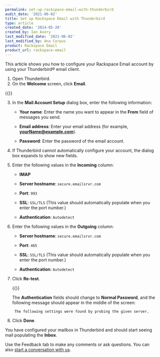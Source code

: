 ```yaml
---
permalink: set-up-rackspace-email-with-thunderbird
audit_date: '2021-06-02'
title: Set up Rackspace Email with Thunderbird
type: article
created_date: '2014-05-20'
created_by: Ian Avery
last_modified_date: '2021-06-02'
last_modified_by: Ana Corpus
product: Rackspace Email
product_url: rackspace-email
---
```


This article shows you how to configure your Rackspace Email account by using
your Thunderbird&reg; email client.

1. Open Thunderbird.
2. On the **Welcome** screen, click **Email**.

{{<image src="thunderbird-create-account.png" alt="" title="">}}

3. In the **Mail Account Setup** dialog box, enter the following information: 

    - **Your name**: Enter the name you want to appear in the **From** field of messages you send. 

    - **Email address**: Enter your email address (for example, **yourName@example.com**). 

    - **Password**: Enter the password of the email account. 

4. If Thunderbird cannot automatically configure your account, the dialog box expands to show new fields.
5. Enter the following values in the **Incoming** column: 

    - **IMAP** 

    - **Server hostname**: `secure.emailsrvr.com`

    - **Port**: `993` 

    - **SSL**: `SSL/TLS` (This value should automatically populate when you enter the port number.) 

    - **Authentication**: `Autodetect` 

6. Enter the following values in the **Outgoing** column: 

    - **Server hostname**: `secure.emailsrvr.com` 

    - **Port**: `465`

    - **SSL**: `SSL/TLS` (This value should automatically populate when you enter the port number.) 

    - **Authentication**: `Autodetect`

7. Click **Re-test**.

    {{<image src="thunderbird-dialog-fields.png" alt="" title="">}}

    The **Authentication** fields should change to **Normal Password**, and the following
    message should appear in the middle of the screen: 

        The following settings were found by probing the given server. 

8.  Click **Done**. 

You have configured your mailbox in Thunderbird and should start seeing mail populating the **Inbox**. 

Use the Feedback tab to make any comments or ask questions. You can also [start a conversation with us](https://www.rackspace.com/contact).
